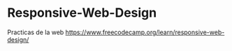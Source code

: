 # Responsive-Web-Design
Practicas de la web https://www.freecodecamp.org/learn/responsive-web-design/
